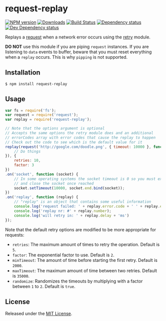 # request-replay

[![NPM version][npm-image]][npm-url] [![Downloads][downloads-image]][npm-url] [![Build Status][travis-image]][travis-url] [![Dependency status][david-dm-image]][david-dm-url] [![Dev Dependency status][david-dm-dev-image]][david-dm-dev-url]

[npm-url]:https://npmjs.org/package/request-replay
[downloads-image]:http://img.shields.io/npm/dm/request-replay.svg
[npm-image]:http://img.shields.io/npm/v/request-replay.svg
[travis-url]:https://travis-ci.org/IndigoUnited/node-request-replay
[travis-image]:http://img.shields.io/travis/IndigoUnited/node-request-replay.svg
[david-dm-url]:https://david-dm.org/IndigoUnited/node-request-replay
[david-dm-image]:https://img.shields.io/david/IndigoUnited/node-request-replay.svg
[david-dm-dev-url]:https://david-dm.org/IndigoUnited/node-request-replay#info=devDependencies
[david-dm-dev-image]:https://img.shields.io/david/dev/IndigoUnited/node-request-replay.svg

Replays a [request](https://github.com/mikeal/request) when a network error occurs using the [retry](https://github.com/felixge/node-retry) module.

**DO NOT** use this module if you are piping `request` instances.
If you are listening to `data` events to buffer, beware that you must reset everything when a `replay` occurs.
This is why `pipping` is not supported.


## Installation

`$ npm install request-replay`


## Usage

```js
var fs = require('fs');
var request = require('request');
var replay = require('request-replay');

// Note that the options argument is optional
// Accepts the same options the retry module does and an additional
// errorCodes array with error codes that cause the replay to happen
// Check out the code to see which is the default value for it
replay(request('http://google.com/doodle.png', { timeout: 10000 }, function (err, response, body) {
    // Do things
}), {
    retries: 10,
    factor: 3
})
.on('socket', function (socket) {
    // In some operating systems the socket timeout is 0 so you must explicitly set it
    // and close the socket once reached
    socket.setTimeout(10000, socket.end.bind(socket));
})
.on('replay', function (replay) {
    // "replay" is an object that contains some useful information
    console.log('request failed: ' + replay.error.code + ' ' + replay.error.message);
    console.log('replay nr: #' + replay.number);
    console.log('will retry in: ' + replay.delay + 'ms')
});
```

Note that the default retry options are modified to be more appropriate for requests:

* `retries`: The maximum amount of times to retry the operation. Default is `5`.
* `factor`: The exponential factor to use. Default is `2`.
* `minTimeout`: The amount of time before starting the first retry. Default is `2000`.
* `maxTimeout`: The maximum amount of time between two retries. Default is `35000`.
* `randomize`: Randomizes the timeouts by multiplying with a factor between `1` to `2`. Default is `true`.


## License

Released under the [MIT License](http://www.opensource.org/licenses/mit-license.php).
